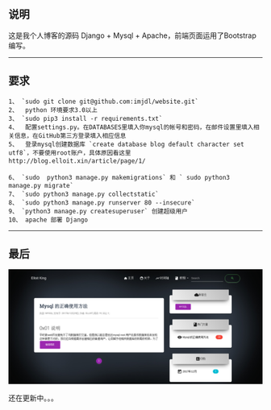 ## 说明

这是我个人博客的源码 Django + Mysql + Apache，前端页面运用了Bootstrap编写。
_ _ _


## 要求
    1、 `sudo git clone git@github.com:imjdl/website.git`
    2、  python 环境要求3.0以上
    3、 `sudo pip3 install -r requirements.txt`  
    4、  配置settings.py。在DATABASES里填入你mysql的帐号和密码，在邮件设置里填入相关信息，在GitHub第三方登录填入相应信息
    5、  登录mysql创建数据库 `create database blog default character set utf8`，不要使用root账户，具体原因看这里 http://blog.elloit.xin/article/page/1/

    6、 `sudo  python3 manage.py makemigrations` 和 ` sudo python3 manage.py migrate`
    7、 `sudo python3 manage.py collectstatic`
    8、 `sudo python3 manage.py runserver 80 --insecure`
    9、 `python3 manage.py createsuperuser` 创建超级用户
    10、 apache 部署 Django
_ _ _

## 最后
![](demo/选区_020.png)


还在更新中。。。
